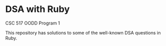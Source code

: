 # DSA with Ruby
CSC 517 OODD Program 1

This repository has solutions to some of the well-known DSA questions in Ruby.
